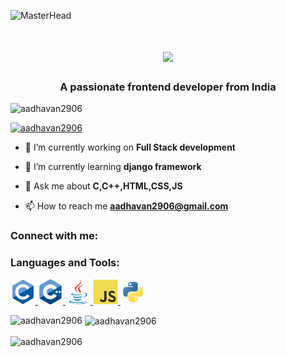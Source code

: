 ![MasterHead](https://1.bp.blogspot.com/-7A4WynwLsMw/XbBpCXG8fHI/AAAAAAAAMt4/uOa1bpLskYgrwGbllhSu2SDj_Mig8SXJQCLcBGAsYHQ/s1600/2000_600px.gif)
<!--<h1 align="center">Hi 👋, I'm S.Aadhavan</h1>-->
<h1 align="center">
    <img src="https://readme-typing-svg.herokuapp.com/?font=Righteous&size=35&center=true&vCenter=true&width=500&height=70&duration=4000&lines=Hi+There!+👋;+I'm+S.Aadhavan+🚀...+!;" />
</h1>
<h3 align="center">A passionate frontend developer from India</h3>

<p align="left"> <img src="https://komarev.com/ghpvc/?username=aadhavan2906&label=Profile%20views&color=0e75b6&style=flat" alt="aadhavan2906" /> </p>

<p align="left"> <a href="https://github.com/ryo-ma/github-profile-trophy"><img src="https://github-profile-trophy.vercel.app/?username=aadhavan2906" alt="aadhavan2906" /></a> </p>

- 🔭 I’m currently working on **Full Stack development**

- 🌱 I’m currently learning **django framework**

- 💬 Ask me about **C,C++,HTML,CSS,JS**

- 📫 How to reach me **aadhavan2906@gmail.com**

<h3 align="left">Connect with me:</h3>
<p align="left">
</p>

<h3 align="left">Languages and Tools:</h3>
<p align="left"> <a href="https://www.cprogramming.com/" target="_blank" rel="noreferrer"> <img src="https://raw.githubusercontent.com/devicons/devicon/master/icons/c/c-original.svg" alt="c" width="40" height="40"/> </a> <a href="https://www.w3schools.com/cpp/" target="_blank" rel="noreferrer"> <img src="https://raw.githubusercontent.com/devicons/devicon/master/icons/cplusplus/cplusplus-original.svg" alt="cplusplus" width="40" height="40"/> </a> <a href="https://www.java.com" target="_blank" rel="noreferrer"> <img src="https://raw.githubusercontent.com/devicons/devicon/master/icons/java/java-original.svg" alt="java" width="40" height="40"/> </a> <a href="https://developer.mozilla.org/en-US/docs/Web/JavaScript" target="_blank" rel="noreferrer"> <img src="https://raw.githubusercontent.com/devicons/devicon/master/icons/javascript/javascript-original.svg" alt="javascript" width="40" height="40"/> </a> <a href="https://www.python.org" target="_blank" rel="noreferrer"> <img src="https://raw.githubusercontent.com/devicons/devicon/master/icons/python/python-original.svg" alt="python" width="40" height="40"/> </a> </p>

<p><img align="left" src="https://github-readme-stats.vercel.app/api/top-langs?username=aadhavan2906&show_icons=true&locale=en&layout=compact" alt="aadhavan2906" /></p>

<p>&nbsp;<img align="center" src="https://github-readme-stats.vercel.app/api?username=aadhavan2906&show_icons=true&locale=en" alt="aadhavan2906" /></p>

<p><img align="center" src="https://github-readme-streak-stats.herokuapp.com/?user=aadhavan2906&" alt="aadhavan2906" /></p>
